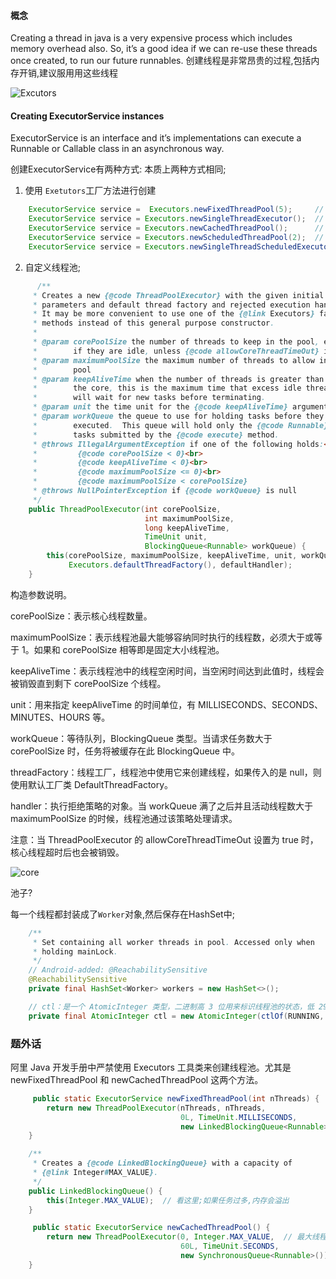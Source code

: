 #### 概念

Creating a thread in java is a very expensive process which includes memory overhead also. So, it’s a good idea if we can re-use these threads once created, to run our future runnables. 创建线程是非常昂贵的过程,包括内存开销,建议服用用这些线程

![Excutors](https://s0.lgstatic.com/i/image3/M01/0A/64/CgoCgV6n12mAEC_6AADOWskIa4c204.png)

####  Creating ExecutorService instances

ExecutorService is an interface and it’s implementations can execute a Runnable or Callable class in an asynchronous way. 

创建ExecutorService有两种方式: 本质上两种方式相同;

1. 使用 `Exetutors`工厂方法进行创建

```java
    ExecutorService service =  Executors.newFixedThreadPool(5);     // 创建一个线程数量固定的线程池
    ExecutorService service = Executors.newSingleThreadExecutor();  // 创建一个单线程的线程池
    ExecutorService service = Executors.newCachedThreadPool();      // 创建可缓存的线程池
    ExecutorService service = Executors.newScheduledThreadPool(2);  // 创建一个可执行周期任务的线程池
    ExecutorService service = Executors.newSingleThreadScheduledExecutor();  // 单线程可执行调度的线程池服务
```

2. 自定义线程池;

```java
      /**
     * Creates a new {@code ThreadPoolExecutor} with the given initial
     * parameters and default thread factory and rejected execution handler.
     * It may be more convenient to use one of the {@link Executors} factory
     * methods instead of this general purpose constructor.
     *
     * @param corePoolSize the number of threads to keep in the pool, even
     *        if they are idle, unless {@code allowCoreThreadTimeOut} is set
     * @param maximumPoolSize the maximum number of threads to allow in the
     *        pool
     * @param keepAliveTime when the number of threads is greater than
     *        the core, this is the maximum time that excess idle threads
     *        will wait for new tasks before terminating.
     * @param unit the time unit for the {@code keepAliveTime} argument
     * @param workQueue the queue to use for holding tasks before they are
     *        executed.  This queue will hold only the {@code Runnable}
     *        tasks submitted by the {@code execute} method.
     * @throws IllegalArgumentException if one of the following holds:<br>
     *         {@code corePoolSize < 0}<br>
     *         {@code keepAliveTime < 0}<br>
     *         {@code maximumPoolSize <= 0}<br>
     *         {@code maximumPoolSize < corePoolSize}
     * @throws NullPointerException if {@code workQueue} is null
     */
    public ThreadPoolExecutor(int corePoolSize,
                              int maximumPoolSize,
                              long keepAliveTime,
                              TimeUnit unit,
                              BlockingQueue<Runnable> workQueue) {
        this(corePoolSize, maximumPoolSize, keepAliveTime, unit, workQueue,
             Executors.defaultThreadFactory(), defaultHandler);
    }
```

构造参数说明。

corePoolSize：表示核心线程数量。

maximumPoolSize：表示线程池最大能够容纳同时执行的线程数，必须大于或等于 1。如果和 corePoolSize 相等即是固定大小线程池。

keepAliveTime：表示线程池中的线程空闲时间，当空闲时间达到此值时，线程会被销毁直到剩下 corePoolSize 个线程。

unit：用来指定 keepAliveTime 的时间单位，有 MILLISECONDS、SECONDS、MINUTES、HOURS 等。

workQueue：等待队列，BlockingQueue 类型。当请求任务数大于 corePoolSize 时，任务将被缓存在此 BlockingQueue 中。

threadFactory：线程工厂，线程池中使用它来创建线程，如果传入的是 null，则使用默认工厂类 DefaultThreadFactory。

handler：执行拒绝策略的对象。当 workQueue 满了之后并且活动线程数大于 maximumPoolSize 的时候，线程池通过该策略处理请求。

注意：当 ThreadPoolExecutor 的 allowCoreThreadTimeOut 设置为 true 时，核心线程超时后也会被销毁。

![core](https://s0.lgstatic.com/i/image3/M01/17/96/Ciqah16n2kaAO4ocAAE8gZsl0_8253.png)

池子?

每一个线程都封装成了`Worker`对象,然后保存在HashSet中;

```java
    /**
     * Set containing all worker threads in pool. Accessed only when
     * holding mainLock.
     */
    // Android-added: @ReachabilitySensitive
    @ReachabilitySensitive
    private final HashSet<Worker> workers = new HashSet<>();

    // ctl：是一个 AtomicInteger 类型，二进制高 3 位用来标识线程池的状态，低 29 位用来记录池中线程的数量。
    private final AtomicInteger ctl = new AtomicInteger(ctlOf(RUNNING, 0));
```


### 题外话

阿里 Java 开发手册中严禁使用 Executors 工具类来创建线程池。尤其是 newFixedThreadPool 和 newCachedThreadPool 这两个方法。

```java
     public static ExecutorService newFixedThreadPool(int nThreads) {
        return new ThreadPoolExecutor(nThreads, nThreads,
                                      0L, TimeUnit.MILLISECONDS,
                                      new LinkedBlockingQueue<Runnable>());
    }

    /**
     * Creates a {@code LinkedBlockingQueue} with a capacity of
     * {@link Integer#MAX_VALUE}.
     */
    public LinkedBlockingQueue() {
        this(Integer.MAX_VALUE);  // 看这里;如果任务过多,内存会溢出
    }

     public static ExecutorService newCachedThreadPool() {
        return new ThreadPoolExecutor(0, Integer.MAX_VALUE,  // 最大线程是无穷大 ,受不了
                                      60L, TimeUnit.SECONDS,
                                      new SynchronousQueue<Runnable>());
    }

```